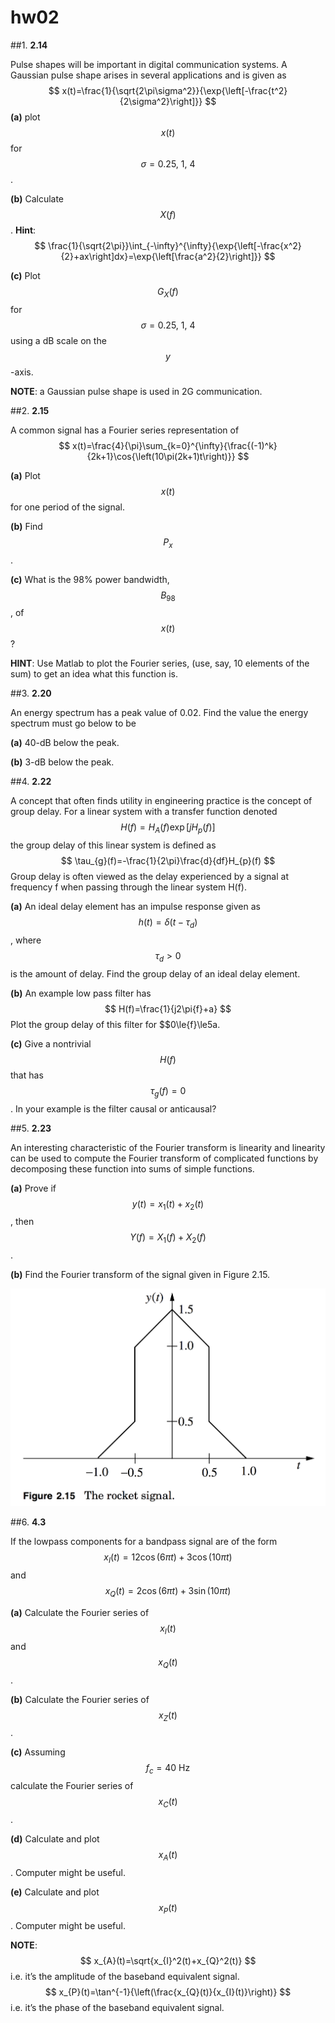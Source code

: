 # hw02

##1.
**2.14**

Pulse shapes will be important in digital communication systems.  A Gaussian pulse shape arises in several applications and is given as
$$
x(t)=\frac{1}{\sqrt{2\pi\sigma^2}}{\exp{\left[-\frac{t^2}{2\sigma^2}\right]}}
$$
**(a)** plot $$x(t)$$ for $$\sigma=0.25,\:1,\:4$$.

**(b)** Calculate $$X(f)$$.
**Hint**:
$$
\frac{1}{\sqrt{2\pi}}\int_{-\infty}^{\infty}{\exp{\left[-\frac{x^2}{2}+ax\right]dx}=\exp{\left[\frac{a^2}{2}\right]}}
$$

**(c)** Plot $$G_X(f)$$ for $$\sigma=0.25,\:1,\:4$$ using a dB scale on the $$y$$-axis.

**NOTE**:  a Gaussian pulse shape is used in 2G communication.


##2.
**2.15**

A common signal has a Fourier series representation of
$$
x(t)=\frac{4}{\pi}\sum_{k=0}^{\infty}{\frac{(-1)^k}{2k+1}\cos{\left(10\pi(2k+1)t\right)}}
$$

**(a)** Plot $$x(t)$$ for one period of the signal.

**(b)** Find $$P_x$$.

**(c)** What is the 98% power bandwidth, $$B_{98}$$, of $$x(t)$$?

**HINT**:  Use Matlab to plot the Fourier series, (use, say, 10 elements of the sum) to get an idea what this function is.


##3.
**2.20**

An energy spectrum has a peak value of 0.02. Find the value the energy spectrum must go below to be

**(a)**    40-dB below the peak.

**(b)**    3-dB below the peak.


##4.
**2.22**

A concept that often finds utility in engineering practice is the concept of group delay. For a linear system with a transfer function denoted
$$
H(f)=H_{A}(f)\exp{\left[jH_{p}(f)\right]}
$$
the group delay of this linear system is defined as
$$
\tau_{g}(f)=-\frac{1}{2\pi}\frac{d}{df}H_{p}(f)
$$
Group delay is often viewed as the delay experienced by a signal at frequency f when passing through the linear system H(f).

**(a)** An ideal delay element has an impulse response given as $$h(t)=\delta(t-\tau_d)$$, where $$\tau_d>0$$ is the amount of delay.  Find the group delay of an ideal delay element.

**(b)** An example low pass filter has
$$
H(f)=\frac{1}{j2\pi{f}+a}
$$
Plot the group delay of this filter for $$0\le{f}\le5a.

**(c)** Give a nontrivial $$H(f)$$ that has $$\tau_g(f)=0$$.  In your example is the filter causal or anticausal?


##5.
**2.23**

An interesting characteristic of the Fourier transform is linearity and linearity can be used to compute the Fourier transform of complicated functions by decomposing these function into sums of simple functions.

**(a)** Prove if $$y(t)=x_1(t)+x_2(t)$$, then $$Y(f)=X_1(f)+X_2(f)$$.

**(b)** Find the Fourier transform of the signal given in Figure 2.15.

![figure.01](hw02/hw02-fig01.png)

##6.
**4.3**

If the lowpass components for a bandpass signal are of the form
$$
x_{I}(t)=12\cos{\left(6\pi{t}\right)}+3\cos{\left(10\pi{t}\right)}
$$
and
$$
x_{Q}(t)=2\cos{\left(6\pi{t}\right)}+3\sin{\left(10\pi{t}\right)}
$$

**(a)** Calculate the Fourier series of $$x_I(t)$$ and $$x_Q(t)$$.

**(b)** Calculate the Fourier series of $$x_Z(t)$$.

**(c)** Assuming $$f_c=40\:\text{Hz}$$ calculate the Fourier series of $$x_C(t)$$.

**(d)** Calculate and plot $$x_A(t)$$. Computer might be useful.

**(e)** Calculate and plot $$x_P(t)$$. Computer might be useful.

**NOTE**:
$$
x_{A}(t)=\sqrt{x_{I}^2(t)+x_{Q}^2(t)}
$$
i.e.  it’s the amplitude of the baseband equivalent signal.
$$
x_{P}(t)=\tan^{-1}{\left(\frac{x_{Q}(t)}{x_{I}(t)}\right)}
$$
i.e.  it’s the phase of the baseband equivalent signal.
